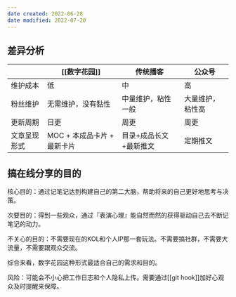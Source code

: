 ```yaml
---
date created: 2022-06-28
date modified: 2022-07-20
---
```


## 差异分析

| | [[数字花园]] | 传统播客 | 公众号 |
 | ------------ | --------------------------- | ---------------------- | ---------------- |
 | 维护成本 | 低 | 中 | 高 |
 | 粉丝维护 | 无需维护，没有黏性 | 中量维护，粘性一般 | 大量维护，粘性高 |
 | 更新周期 | 日更 | 周更 | 周更 |
 | 文章呈现形式 | MOC + 本成品卡片 + 最新卡片 | 目录+成品长文+最新推文 | 定期推文 |

## 搞在线分享的目的

核心目的：通过记笔记达到构建自己的第二大脑，帮助将来的自己更好地思考与决策。

次要目的：得到一些观众，通过『表演心理』能自然而然的获得驱动自己去不断记笔记的动力。

不关心的目的：不需要现在的KOL和个人IP那一套玩法。不需要搞社群，不需要大流量，不需要跟观众交流。

综合来看，数字花园这种形式最适合自己的需求和目的。

风险：可能会不小心把工作日志和个人隐私上传。需要通过[[git hook]]加好心观众及时提醒来保障。
